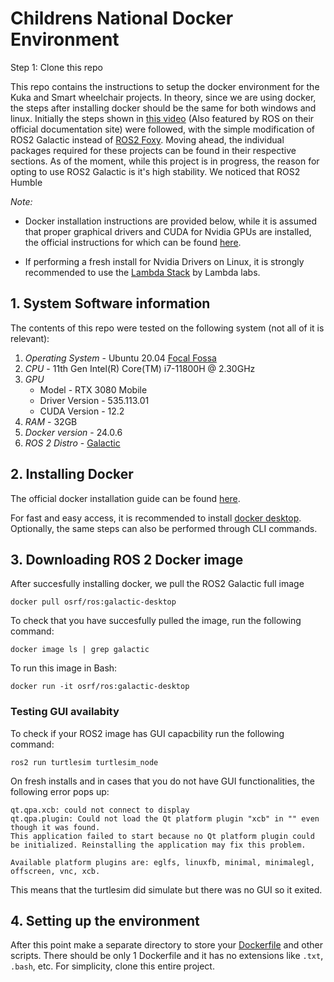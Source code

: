 # Childrens National Docker Environment

Step 1: Clone this repo

This repo contains the instructions to setup the docker environment for the Kuka and Smart wheelchair projects. In theory, since we are using docker, the steps after installing docker should be the same for both windows and linux. Initially the steps shown in [this video](https://www.youtube.com/watch?v=qWuudNxFGOQ) (Also featured by ROS on their official documentation site) were followed, with the simple modification of ROS2 Galactic instead of [ROS2 Foxy](https://docs.ros.org/en/foxy/index.html). Moving ahead, the individual packages required for these projects can be found in their respective sections. As of the moment, while this project is in progress, the reason for opting to use ROS2 Galactic is it's high stability. We noticed that ROS2 Humble 

_Note:_ 
- Docker installation instructions are provided below, while it is assumed that proper graphical drivers and CUDA for Nvidia GPUs are installed, the official instructions for which can be found [here](https://docs.nvidia.com/cuda/cuda-installation-guide-linux/contents.html).

- If performing a fresh install for Nvidia Drivers on Linux, it is strongly recommended to use the [Lambda Stack](https://lambdalabs.com/lambda-stack-deep-learning-software) by Lambda labs.

## 1. System Software information

The contents of this repo were tested on the following system (not all of it is relevant):

 1. _Operating System_ - Ubuntu 20.04 [Focal Fossa](https://releases.ubuntu.com/focal/)
 2. _CPU_ - 11th Gen Intel(R) Core(TM) i7-11800H @ 2.30GHz
 3. _GPU_
    - Model - RTX 3080 Mobile
    - Driver Version - 535.113.01
    - CUDA Version - 12.2
 4. _RAM_ - 32GB
 5. _Docker version_ - 24.0.6
 6. _ROS 2 Distro_ - [Galactic](https://docs.ros.org/en/galactic/index.html)

## 2. Installing Docker

The official docker installation guide can be found [here](https://docs.docker.com/engine/install/).

For fast and easy access, it is recommended to install [docker desktop](https://www.docker.com/products/docker-desktop/). Optionally, the same steps can also be performed through CLI commands.

## 3. Downloading ROS 2 Docker image

After succesfully installing docker, we pull the ROS2 Galactic full image

```Shell
docker pull osrf/ros:galactic-desktop
```

To check that you have succesfully pulled the image, run the following command:

```Shell
docker image ls | grep galactic
```
To run this image in Bash:

```Shell
docker run -it osrf/ros:galactic-desktop
```

### Testing GUI availabity

To check if your ROS2 image has GUI capacbility run the following command:

```Shell
ros2 run turtlesim turtlesim_node
```

On fresh installs and in cases that you do not have GUI functionalities, the following error pops up:

```Shell
qt.qpa.xcb: could not connect to display 
qt.qpa.plugin: Could not load the Qt platform plugin "xcb" in "" even though it was found.
This application failed to start because no Qt platform plugin could be initialized. Reinstalling the application may fix this problem.

Available platform plugins are: eglfs, linuxfb, minimal, minimalegl, offscreen, vnc, xcb.
```

This means that the turtlesim did simulate but there was no GUI so it exited.

## 4. Setting up the environment

After this point make a separate directory to store your [Dockerfile](https://docs.docker.com/engine/reference/builder/) and other scripts. There should be only 1 Dockerfile and it has no extensions like `.txt`, `.bash`, etc. For simplicity, clone this  entire project.
